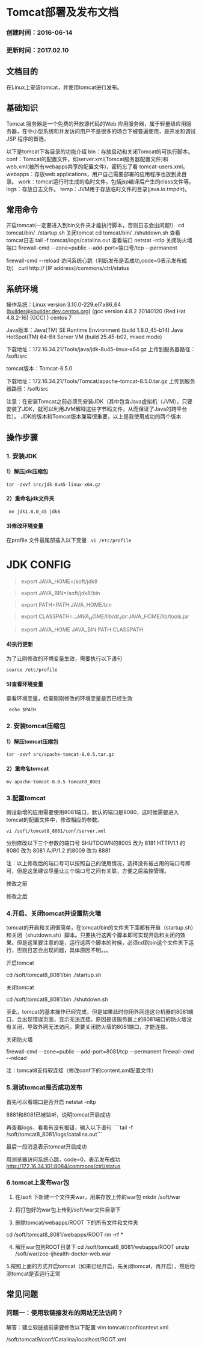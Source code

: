 # Tomcat部署及发布文档
### 创建时间：2016-06-14
### 更新时间：2017.02.10

## 文档目的
在Linux上安装tomcat，并使用tomcat进行发布。

## 基础知识
Tomcat 服务器是一个免费的开放源代码的Web 应用服务器，属于轻量级应用服务器，在中小型系统和并发访问用户不是很多的场合下被普遍使用，是开发和调试JSP 程序的首选。

以下是tomcat下各目录的功能介绍
bin：存放启动和关闭Tomcat的可执行脚本。
conf：Tomcat的配置文件，如server.xml(Tomcat服务器配置文件)和web.xml(被所有webapps共享的配置文件)，密码忘了看 tomcat-users.xml。
webapps：存放web applications，用户自己需要部署的应用程序也放到此目录。
work：tomcat运行时生成的临时文件，包括jsp编译后产生的class文件等。
logs：存放日志文件。
temp：JVM用于存放临时文件的目录(java.io.tmpdir)。  

## 常用命令
开启tomcat(一定要进入到bin文件夹才能执行脚本，否则日志会出问题!）	cd tomcat/bin/
./startup.sh
关闭tomcat	cd tomcat/bin/
./shutdown.sh
查看tomcat日志	tail  -f  tomcat/logs/catalina.out
查看端口	netstat  -ntlp
关闭防火墙端口	firewall-cmd --zone=public --add-port=端口号/tcp --permanent

firewall-cmd --reload
访问系统心跳（判断发布是否成功,code=0表示发布成功）	curl http:// [IP address]/commons/ctrl/status



## 系统环境
操作系统：Linux version 3.10.0-229.el7.x86_64 (builder@kbuilder.dev.centos.org) (gcc version 		  4.8.2 20140120 (Red Hat 4.8.2-16) (GCC) ) centos 7


Java版本：Java(TM) SE Runtime Environment (build 1.8.0_45-b14)
          Java HotSpot(TM) 64-Bit Server VM (build 25.45-b02, mixed mode)

下载地址：172.16.34.21/Tools/java/jdk-8u45-linux-x64.gz
上传到服务器路径： /soft/src


tomcat版本：Tomcat-8.5.0

下载地址：172.16.34.21/Tools/Tomcat/apache-tomcat-8.5.0.tar.gz
上传到服务器路径：/soft/src


注意：在安装Tomcat之前必须先安装JDK（其中包含Java虚拟机（JVM），只要安装了JDK，就可以利用JVM解释这些字节码文件，从而保证了Java的跨平台性）。
JDK的版本和Tomcat版本兼容很重要，以上是我使用成功的两个版本

## 操作步骤

### 1. 安装JDK
#### 1）解压jdk压缩包

``` tar -zxvf src/jdk-8u45-linux-x64.gz ```
 

#### 2）重命名jdk文件夹

``` mv jdk1.8.0_45 jdk8```

 

#### 3)修改环境变量

在profile 文件最尾部插入以下变量
``` vi /etc/profile```

# JDK CONFIG

> export JAVA_HOME=/soft/jdk8

> export JAVA_BIN=/soft/jdk8/bin

> export PATH=$PATH:$JAVA_HOME/bin

> export CLASSPATH=.:$JAVA_HOME/lib/dt.jar:$JAVA_HOME/lib/tools.jar

> export JAVA_HOME JAVA_BIN PATH CLASSPATH

 

 
#### 4)执行更新

为了让刚修改的环境变量生效，需要执行以下语句

``` source /etc/profile ```

 


#### 5)查看环境变量

查看环境变量，检查刚刚修改的环境变量是否已经生效



``` echo $PATH```

 
### 2. 安装tomcat压缩包
#### 1）解压tomcat压缩包

```tar -zxvf src/apache-tomcat-8.0.5.tar.gz```

 

#### 2）重命名tomcat

```mv apache-tomcat-8.0.5 tomcat8_8081```

 


### 3.配置tomcat
假设新增的应用需要使用8081端口，默认的端口是8080，这时候需要进入tomcat的配置文件中，修改相应的参数。

```vi /soft/tomcat8_8081/conf/server.xml```

分别修改以下三个参数的端口号
SHUTDOWN的8005 改为 8181
HTTP/1.1 的8080 改为 8081
AJP/1.2 的8009 改为 8881

注：以上修改后的端口号可以按照自己的使用情况，选择没有被占用的端口号即可，但是这里建议尽量让三个端口号之间有关联，方便之后监控管理。







修改之前
 
 


修改之后

 
 



### 4.开启、关闭tomcat并设置防火墙
tomcat的开启和关闭很简单，在tomcat/bin的文件夹下面都有开启（startup.sh）和关闭（shutdown.sh）脚本。只要执行这两个脚本即可实现开启和关闭的效果。但是这里要注意的是，运行这两个脚本的时候，必须cd到bin这个文件夹下运行，否则日志会出现问题，具体原因不明。。。


开启tomcat

cd /soft/tomcat8_8081/bin
./startup.sh

 



关闭tomcat

cd /soft/tomcat8_8081/bin
./shutdown.sh
 

至此，tomcat的基本操作已经完成，但是如果此时你用外网连这台机器的8081端口，会出现错误页面，显示无法连接。原因是该服务器上的8081端口的防火墙没有关闭，导致外网无法访问。需要关闭防火墙的8081端口，才能连接。


关闭防火墙

firewall-cmd --zone=public --add-port=8081/tcp --permanent
firewall-cmd --reload

 

注：tomcat8支持软连接（修改conf下的content.xml配置文件）

### 5.测试tomcat是否成功发布

首先可以看端口是否开启
netstat -nltp
 
8881和8081已被监听，说明tomcat开启成功


再查看logs，看看有没有报错，输入以下语句
````tail -f /soft/tomcat8_8081/logs/catalina.out```
 
 
最后一段消息表示tomcat开启成功


用浏览器访问系统心跳，code=0，表示发布成功
http://172.16.34.101:8084/commons/ctrl/status

 
### 6.tomcat上发布war包
1. 在/soft 下新建一个文件夹war，用来存放上传的war包
mkdir /soft/war

2. 将打包好的war包上传到/soft/war文件目录下

3. 删除tomcat/webapps/ROOT 下的所有文件和文件夹

cd /soft/tomcat8_8081/webapps/ROOT
rm -rf *

 

4. 解压war包到ROOT目录下
cd /soft/tomcat8_8081/webapps/ROOT
unzip /soft/war/zoe-ijhealth-doctor-web.war
 

5.按照上面的方式开启tomcat（如果已经开启，先关闭tomcat，再开启），然后检测tomcat是否运行正常


## 常见问题
### 问题一：使用软链接发布的网站无法访问？
解答：建立软链接前需要修改以下配置
vim tomcat/conf/context.xml

 
 

/soft/tomcat9/conf/Catalina/localhost/ROOT.xml 

<?xml version="1.0" encoding="UTF-8"?>
<Context docBase="/home/www/zoe-rus-api" path="" reloadable="false">
    <Resources allowLinking="true"/>
</Context>



